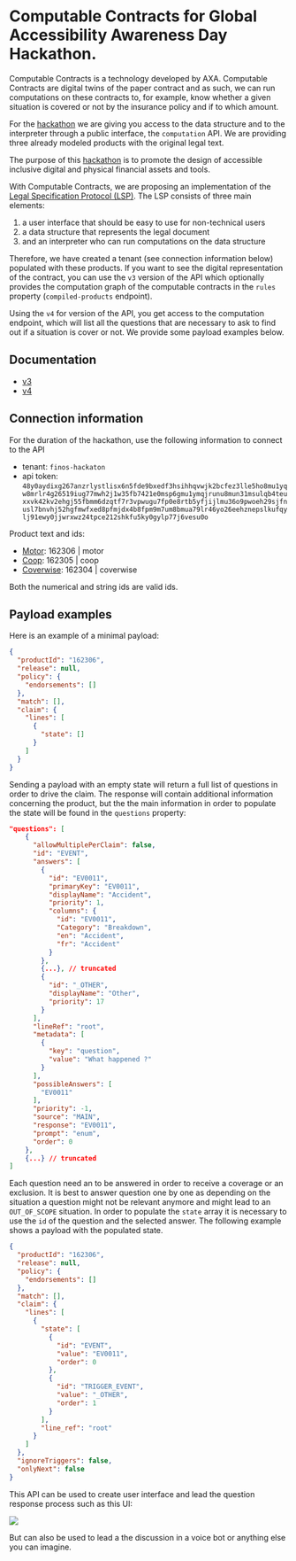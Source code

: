 
# Computable Contracts for Global Accessibility Awareness Day Hackathon.

Computable Contracts is a technology developed by AXA. Computable Contracts are digital twins of the paper contract and as such, we can run computations on these contracts to, for example, know whether a given situation is covered or not by the insurance policy and if to which amount.

For the [hackathon](https://www.finos.org/hosted-events/2023-05-18-gaad-hackathon) we are giving you access to the data structure and to the interpreter through a public interface, the `computation` API. We are providing three already modeled products with the original legal text.

The purpose of this [hackathon](https://www.finos.org/hosted-events/2023-05-18-gaad-hackathon) is to promote the design of accessible inclusive digital and physical financial assets and tools.

With Computable Contracts, we are proposing an implementation of the [Legal Specification Protocol (LSP)](https://law.stanford.edu/publications/developing-a-legal-specification-protocol-technological-considerations-and-requirements/). The LSP consists of three main elements:
1.  a user interface that should be easy to use for non-technical users
2.  a data structure that represents the legal document
3.  and an interpreter who can run computations on the data structure

Therefore, we have created a tenant (see connection information below) populated with these products. If you want to see the digital representation of the contract, you can use the `v3` version of the API which optionally provides the computation graph of the computable contracts in the `rules` property (`compiled-products` endpoint).

Using the `v4` for version of the API, you get access to the computation endpoint, which will list all the questions that are necessary to ask to find out if a situation is cover or not. We provide some payload examples below. 

## Documentation
* [v3](https://productmodeler.axa.com/api/v3/docs)
* [v4](https://productmodeler.axa.com/api/v4/docs)

## Connection information
For the duration of the hackathon, use the following information to connect to the API 

* tenant: `finos-hackaton`
* api token: `48y0aydixg267anzrlystlisx6n5fde9bxedf3hsihhqvwjk2bcfez3lle5ho8mu1yqw8mrlr4g26519iug77mwh2j1w35fb7421e0msp6gmu1ymqjrunu8mun31msulqb4teuxxvk42kv2ehgj55fbmm6dzqtf7r3vpwugu7fp0e8rtb5yfjijlmu36o9pwoeh29sjfnusl7bnvhj52hgfmwfxed8pfmjdx4b8fpm9m7um8bmua79lr46yo26eehznepslkufqylj91ewy0jjwrxwz24tpce212shkfu5ky0gylp77j6vesu0o`


Product text and ids: 
* [Motor](./policies/motor.pdf): 162306 | motor
* [Coop](./policies/coop.pdf): 162305 | coop
* [Coverwise](./policies/coverwise.pdf): 162304 | coverwise

Both the numerical and string ids are valid ids.

## Payload examples
Here is an example of a minimal payload:
```json
{
  "productId": "162306",
  "release": null,
  "policy": {
    "endorsements": []
  },
  "match": [],
  "claim": {
    "lines": [
      {
        "state": []
      }
    ]
  }
}
```
Sending a payload with an empty state will return a full list of questions in order to drive the claim. The response will contain additional information concerning the product, but the the main information in order to populate the state will be found in the `questions` property:

```json
"questions": [
    {
      "allowMultiplePerClaim": false,
      "id": "EVENT",
      "answers": [
        {
          "id": "EV0011",
          "primaryKey": "EV0011",
          "displayName": "Accident",
          "priority": 1,
          "columns": {
            "id": "EV0011",
            "Category": "Breakdown",
            "en": "Accident",
            "fr": "Accident"
          }
        },
        {...}, // truncated
        {
          "id": "_OTHER",
          "displayName": "Other",
          "priority": 17
        }
      ],
      "lineRef": "root",
      "metadata": [
        {
          "key": "question",
          "value": "What happened ?"
        }
      ],
      "possibleAnswers": [
        "EV0011"
      ],
      "priority": -1,
      "source": "MAIN",
      "response": "EV0011",
      "prompt": "enum",
      "order": 0
    },
    {...} // truncated
]   
```
Each question need an to be answered in order to receive a coverage or an exclusion. It is best to answer question one by one as depending on the situation a question might not be relevant anymore and might lead to an `OUT_OF_SCOPE` situation. In order to populate the `state` array it is necessary to use the `id` of the question and the selected answer. The following example shows a payload with the populated state.

```json
{
  "productId": "162306",
  "release": null,
  "policy": {
    "endorsements": []
  },
  "match": [],
  "claim": {
    "lines": [
      {
        "state": [
          {
            "id": "EVENT",
            "value": "EV0011",
            "order": 0
          },
          {
            "id": "TRIGGER_EVENT",
            "value": "_OTHER",
            "order": 1
          }
        ],
        "line_ref": "root"
      }
    ]
  },
  "ignoreTriggers": false,
  "onlyNext": false
}
```

This API can be used to create user interface and lead the question response process such as this UI:

![](./img/widget.png)

But can also be used to lead a the discussion in a voice bot or anything else you can imagine. 